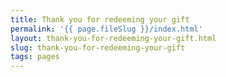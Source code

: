 ```yaml
---
title: Thank you for redeeming your gift
permalink: '{{ page.fileSlug }}/index.html'
layout: thank-you-for-redeeming-your-gift.html
slug: thank-you-for-redeeming-your-gift
tags: pages
---
```



